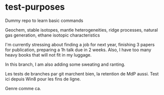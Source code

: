 test-purposes
=============

Dummy repo to learn basic commands

Geochem, stable isotopes, mantle heterogeneities, ridge processes, natural gas generation, ethane isotopic characteristics

I'm currently stressing about finding a job for next year, finishing 3 papers for publication, preparing a 1h talk due in 2 weeks. Also, I have too many heavy books that will not fit in my luggage.

In this branch, I am also adding some sweating and ranting.

Les tests de branches par git marchent bien, la retention de MdP aussi. Test ici depuis Win8 pour les fins de ligne.

Genre comme ca.
